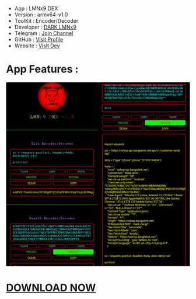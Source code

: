 - App : LMNx9 DEX
- Version : armv64-v1.0
- ToolKit : Encoder/Decoder
- Developer : [DARK LMNx9](https://t.me/x_LMNx9)
- Telegram : [Join Channel](https://t.me/TEAM_LMNx9)
- GitHub : [Visit Profile](https://github.com/LMNx9-JOHNY)
- Website : [Visit Dev](http://lmnx9.rf.gd)

# App Features :

![](https://raw.githubusercontent.com/LMNx9-JOHNY/LMNx9-DEX/refs/heads/main/LMNx9_DEX_v1.0.png)

# [DOWNLOAD NOW]()
